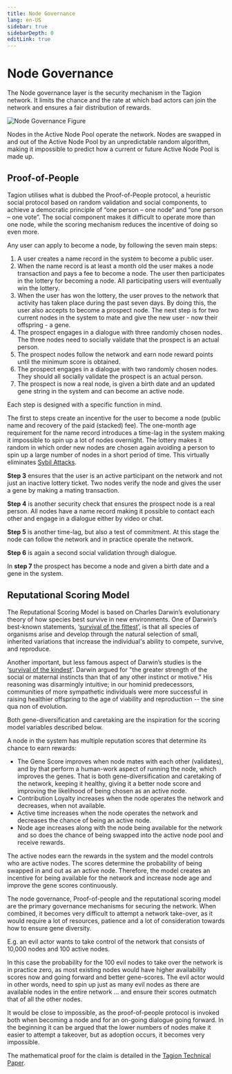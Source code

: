 ```yaml
---
title: Node Governance
lang: en-US
sidebar: true
sidebarDepth: 0
editLink: true
---
```


# Node Governance

The Node governance layer is the security mechanism in the Tagion network. It
limits the chance and the rate at which bad actors can join the network and
ensures a fair distribution of rewards.

<img src="/figures/Nodes Figure.svg" alt="Node Governance Figure" class="wiki-image-figure"/>

Nodes in the Active Node Pool operate the network. Nodes are swapped in and
out of the Active Node Pool by an unpredictable random algorithm, making it
impossible to predict how a current or future Active Node Pool is made up.

## Proof-of-People

Tagion utilises what is dubbed the Proof-of-People protocol, a heuristic social
protocol based on random validation and social components, to achieve a
democratic principle of “one person – one node“ and “one person – one vote”. The
social component makes it difficult to operate more than one node, while the
scoring mechanism reduces the incentive of doing so even more.

Any user can apply to become a node, by following the seven main steps:

1. A user creates a name record in the system to become a public user.
2. When the name record is at least a month old the user makes a node
   transaction and pays a fee to become a node. The user then participates
   in the lottery for becoming a node. All participating users will eventually
   win the lottery.
3. When the user has won the lottery, the user proves to the network that
   activity has taken place during the past seven days. By doing this, the user
   also accepts to become a prospect node. The next step is for two current
   nodes in the system to mate and give the new user - now their offspring -
   a gene.
4. The prospect engages in a dialogue with three randomly chosen nodes.
   The three nodes need to socially validate that the prospect is an actual
   person.
5. The prospect nodes follow the network and earn node reward points until
   the minimum score is obtained.
6. The prospect engages in a dialogue with two randomly chosen nodes.
   They should all socially validate the prospect is an actual person.
7. The prospect is now a real node, is given a birth date and an updated gene
   string in the system and can become an active node.

Each step is designed with a specific function in mind.

The first to steps create an incentive for the user to become a node (public name
and recovery of the paid (stacked) fee). The one-month age requirement for the
name record introduces a time-lag in the system making it impossible to spin up a
lot of nodes overnight. The lottery makes it random in which order new nodes are
chosen again avoiding a person to spin up a large number of nodes in a short
period of time. This virtually eliminates [Sybil Attacks](https://en.wikipedia.org/wiki/Sybil_attack).

**Step 3** ensures that the user is an active participant on the network and not just
an inactive lottery ticket. Two nodes verify the node and gives the user a gene by
making a mating transaction.

**Step 4** is another security check that ensures the prospect node is a real person.
All nodes have a name record making it possible to contact each other and engage
in a dialogue either by video or chat.

**Step 5** is another time-lag, but also a test of commitment. At this stage the node
can follow the network and in practice operate the network.

**Step 6** is again a second social validation through dialogue.

In **step 7** the prospect has become a node and given a birth date and a gene in
the system.

## Reputational Scoring Model

The Reputational Scoring Model is based on Charles Darwin’s evolutionary theory
of how species best survive in new environments.
One of Darwin’s best-known statements, ‘[survival of the fittest](https://en.wikipedia.org/wiki/Darwinism)’, is that all species
of organisms arise and develop through the natural selection of small, inherited
variations that increase the individual's ability to compete, survive, and
reproduce.

Another important, but less famous aspect of Darwin’s studies is the ‘[survival of the kindest](https://www.psychologytoday.com/us/blog/born-be-good/200902/darwins-touch-survival-the-kindest)’. Darwin argued for "the greater strength of the social or maternal
instincts than that of any other instinct or motive." His reasoning was disarmingly
intuitive; in our hominid predecessors, communities of more sympathetic
individuals were more successful in raising healthier offspring to the age of viability
and reproduction -- the sine qua non of evolution.

Both gene-diversification and caretaking are the inspiration for the scoring model
variables described below.

A node in the system has multiple reputation scores that determine its chance to
earn rewards:

- The Gene Score improves when node mates with each other
  (validates), and by that perform a human-work aspect of running the
  node, which improves the genes. That is both gene-diversification
  and caretaking of the network, keeping it healthy, giving it a better
  node score and improving the likelihood of being chosen as an active
  node.
- Contribution Loyalty increases when the node operates the
  network and decreases, when not available.
- Active time increases when the node operates the network and
  decreases the chance of being an active node.
- Node age increases along with the node being available for the
  network and so does the chance of being swapped into the active
  node pool and receive rewards.

The active nodes earn the rewards in the system and the model controls who are
active nodes. The scores determine the probability of being swapped in and out
as an active node. Therefore, the model creates an incentive for being available
for the network and increase node age and improve the gene scores continuously.

The node governance, Proof-of-people and the reputational scoring model are the
primary governance mechanisms for securing the network. When combined, it
becomes very difficult to attempt a network take-over, as it would require a lot of
resources, patience and a lot of consideration towards how to ensure gene
diversity. 

E.g. an evil actor wants to take control of the network that consists of 10,000 nodes
and 100 active nodes.

In this case the probability for the 100 evil nodes to take over the network is in
practice zero, as most existing nodes would have higher availability scores now
and going forward and better gene-scores. The evil actor would in other words,
need to spin up just as many evil nodes as there are available nodes in the entire
network ... and ensure their scores outmatch that of all the other nodes. 

It would be close to impossible, as the proof-of-people protocol is invoked both
when becoming a node and for an on-going dialogue going forward. In the
beginning it can be argued that the lower numbers of nodes make it easier to
attempt a takeover, but as adoption occurs, it becomes very impossible.

The mathematical proof for the claim is detailed in the [Tagion Technical Paper](/tagiontechpaper.pdf). 